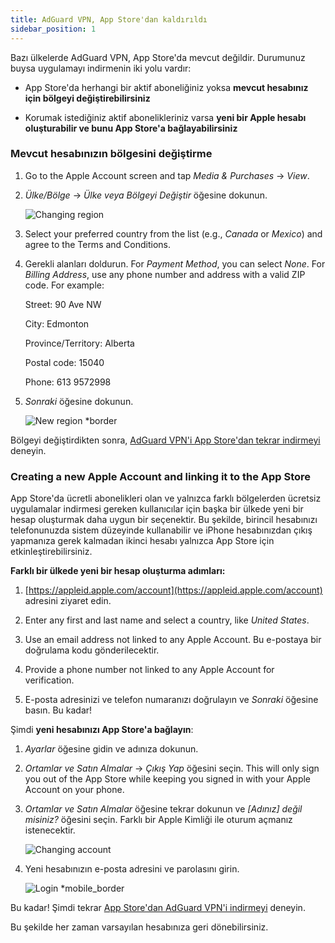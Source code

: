 ```yaml
---
title: AdGuard VPN, App Store'dan kaldırıldı
sidebar_position: 1
---
```


Bazı ülkelerde AdGuard VPN, App Store'da mevcut değildir. Durumunuz buysa uygulamayı indirmenin iki yolu vardır:

- App Store'da herhangi bir aktif aboneliğiniz yoksa **mevcut hesabınız için bölgeyi değiştirebilirsiniz**

- Korumak istediğiniz aktif abonelikleriniz varsa **yeni bir Apple hesabı oluşturabilir ve bunu App Store'a bağlayabilirsiniz**

### Mevcut hesabınızın bölgesini değiştirme

1. Go to the Apple Account screen and tap _Media & Purchases_ → _View_.

2. _Ülke/Bölge_ → _Ülke veya Bölgeyi Değiştir_ öğesine dokunun.

   ![Changing region](https://cdn.adguard-vpn.com/content/kb/vpn/ios/app_store/changing_country.png)

3. Select your preferred country from the list (e.g., _Canada_ or _Mexico_) and agree to the Terms and Conditions.

4. Gerekli alanları doldurun. For _Payment Method_, you can select _None_. For _Billing Address_, use any phone number and address with a valid ZIP code. For example:

   Street: 90 Ave NW

   City: Edmonton

   Province/Territory: Alberta

   Postal code: 15040

   Phone: 613 9572998

5. _Sonraki_ öğesine dokunun.

   ![New region \*border](https://cdn.adguard-vpn.com/content/kb/vpn/ios/app_store/canada_en.png)

Bölgeyi değiştirdikten sonra, [AdGuard VPN'i App Store'dan tekrar indirmeyi](https://apps.apple.com/us/app/adguard-vpn-unlimited-fast/id1525373602) deneyin.

### Creating a new Apple Account and linking it to the App Store

App Store'da ücretli abonelikleri olan ve yalnızca farklı bölgelerden ücretsiz uygulamalar indirmesi gereken kullanıcılar için başka bir ülkede yeni bir hesap oluşturmak daha uygun bir seçenektir. Bu şekilde, birincil hesabınızı telefonunuzda sistem düzeyinde kullanabilir ve iPhone hesabınızdan çıkış yapmanıza gerek kalmadan ikinci hesabı yalnızca App Store için etkinleştirebilirsiniz.

**Farklı bir ülkede yeni bir hesap oluşturma adımları:**

1. [https://appleid.apple.com/account](https://appleid.apple.com/account) adresini ziyaret edin.

2. Enter any first and last name and select a country, like _United States_.

3. Use an email address not linked to any Apple Account. Bu e-postaya bir doğrulama kodu gönderilecektir.

4. Provide a phone number not linked to any Apple Account for verification.

5. E-posta adresinizi ve telefon numaranızı doğrulayın ve _Sonraki_ öğesine basın. Bu kadar!

Şimdi **yeni hesabınızı App Store'a bağlayın**:

1. _Ayarlar_ öğesine gidin ve adınıza dokunun.

2. _Ortamlar ve Satın Almalar_ → _Çıkış Yap_ öğesini seçin. This will only sign you out of the App Store while keeping you signed in with your Apple Account on your phone.

3. _Ortamlar ve Satın Almalar_ öğesine tekrar dokunun ve _[Adınız] değil misiniz?_ öğesini seçin. Farklı bir Apple Kimliği ile oturum açmanız istenecektir.

   ![Changing account](https://cdn.adguard-vpn.com/content/kb/vpn/ios/app_store/log_out.png)

4. Yeni hesabınızın e-posta adresini ve parolasını girin.

   ![Login \*mobile\_border](https://cdn.adguard-vpn.com/content/kb/vpn/ios/app_store/apple_id.png)

Bu kadar! Şimdi tekrar [App Store'dan AdGuard VPN'i indirmeyi](https://apps.apple.com/us/app/adguard-vpn-unlimited-fast/id1525373602) deneyin.

Bu şekilde her zaman varsayılan hesabınıza geri dönebilirsiniz.
